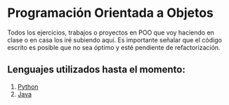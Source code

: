 # Programación Orientada a Objetos

Todos los ejercicios, trabajos o proyectos en POO que voy haciendo en clase o en casa los iré subiendo aquí. Es importante señalar
que el código escrito es posible que no sea óptimo y esté pendiente de refactorización.

## Lenguajes utilizados hasta el momento:
1. [Python][1]
2. [Java][2]

[1]: https://www.python.org/
[2]: https://www.java.com/es/
